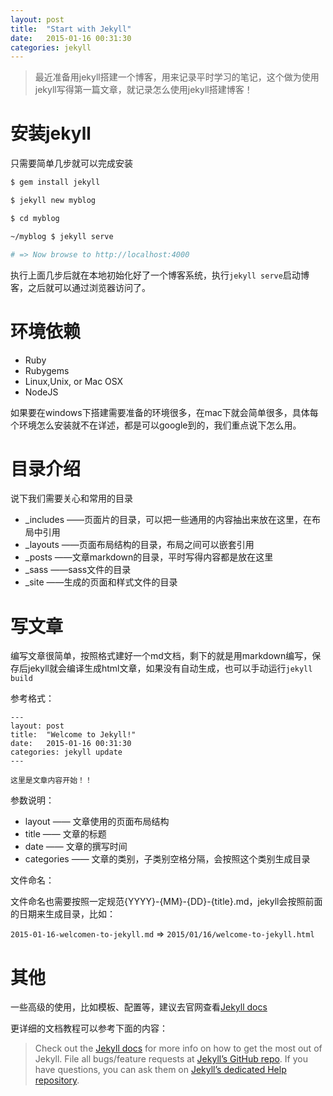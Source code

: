 ```yaml
---
layout: post
title:  "Start with Jekyll"
date:   2015-01-16 00:31:30
categories: jekyll
---
```


> 最近准备用jekyll搭建一个博客，用来记录平时学习的笔记，这个做为使用jekyll写得第一篇文章，就记录怎么使用jekyll搭建博客！

# 安装jekyll

只需要简单几步就可以完成安装

```bash
$ gem install jekyll

$ jekyll new myblog

$ cd myblog

~/myblog $ jekyll serve

# => Now browse to http://localhost:4000
```

执行上面几步后就在本地初始化好了一个博客系统，执行`jekyll serve`启动博客，之后就可以通过浏览器访问了。

# 环境依赖

* Ruby
* Rubygems
* Linux,Unix, or Mac OSX
* NodeJS

如果要在windows下搭建需要准备的环境很多，在mac下就会简单很多，具体每个环境怎么安装就不在详述，都是可以google到的，我们重点说下怎么用。

# 目录介绍

说下我们需要关心和常用的目录

* _includes     ——页面片的目录，可以把一些通用的内容抽出来放在这里，在布局中引用
* _layouts      ——页面布局结构的目录，布局之间可以嵌套引用
* _posts        ——文章markdown的目录，平时写得内容都是放在这里
* _sass         ——sass文件的目录
* _site         ——生成的页面和样式文件的目录

# 写文章

编写文章很简单，按照格式建好一个md文档，剩下的就是用markdown编写，保存后jekyll就会编译生成html文章，如果没有自动生成，也可以手动运行`jekyll build`

参考格式：

```text
---
layout: post
title:  "Welcome to Jekyll!"
date:   2015-01-16 00:31:30
categories: jekyll update
---

这里是文章内容开始！！
```

参数说明：

* layout        —— 文章使用的页面布局结构
* title         —— 文章的标题
* date          —— 文章的撰写时间
* categories    —— 文章的类别，子类别空格分隔，会按照这个类别生成目录

文件命名：

文件命名也需要按照一定规范{YYYY}-{MM}-{DD}-{title}.md，jekyll会按照前面的日期来生成目录，比如：  

`2015-01-16-welcomen-to-jekyll.md` => `2015/01/16/welcome-to-jekyll.html`

# 其他

一些高级的使用，比如模板、配置等，建议去官网查看[Jekyll docs][jekyll]

更详细的文档教程可以参考下面的内容：

> Check out the [Jekyll docs][jekyll] for more info on how to get the most out of Jekyll. File all bugs/feature requests at [Jekyll’s GitHub repo][jekyll-gh]. If you have questions, you can ask them on [Jekyll’s dedicated Help repository][jekyll-help].

[jekyll]:      http://jekyllrb.com
[jekyll-gh]:   https://github.com/jekyll/jekyll
[jekyll-help]: https://github.com/jekyll/jekyll-help
